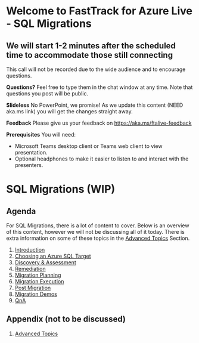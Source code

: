 # Welcome to FastTrack for Azure Live - SQL Migrations 
## We will start 1-2 minutes after the scheduled time to accommodate those still connecting

This call will not be recorded due to the wide audience and to encourage questions.

**Questions?** Feel free to type them in the chat window at any time. Note that questions you post will be public.

**Slideless** No PowerPoint, we promise! As we update this content (NEED aka.ms link) you will get the changes straight away.

**Feedback** Please give us your feedback on https://aka.ms/ftalive-feedback

**Prerequisites**
You will need:
* Microsoft Teams desktop client or Teams web client to view presentation.
* Optional headphones to make it easier to listen to and interact with the presenters.

# SQL Migrations (WIP)
## Agenda
For SQL Migrations, there is a lot of content to cover. Below is an overview of this content, however we will not be discussing all of it today. There is extra information on some of these topics in the [Advanced Topics](./advancedtopics.md) Section.

1. [Introduction](./introduction.md)
1. [Choosing an Azure SQL Target](./choosewhichsql.md)
1. [Discovery & Assessment](./discoveryandassessment.md)
1. [Remediation](./remediation.md)
1. [Migration Planning](./migrationplanning.md)
1. [Migration Execution](./migrationexecution.md)
1. [Post Migration](./postmigration.md)
1. [Migration Demos](./Demo1a.md)
1. [QnA](./faq.md)

## Appendix (not to be discussed)
1. [Advanced Topics](./advancedtopics.md)
